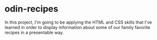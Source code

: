 # odin-recipes
In this project, I'm going to be applying the HTML and CSS skills that I've learned in order to display information about some of our family favorite recipes in a presentable way.